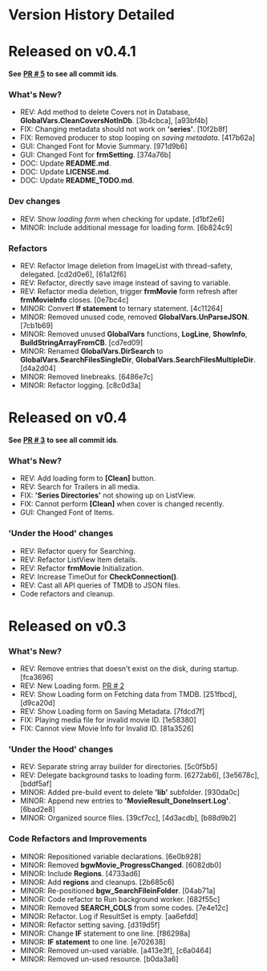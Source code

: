 # Version History Detailed

# Released on v0.4.1
**See** [**PR # 5**](https://github.com/JerloPH/HomeCinema/pull/5) **to see all commit ids**. <br>

### What's New?
- REV: Add method to delete Covers not in Database, **GlobalVars.CleanCoversNotInDb**. [3b4cbca], [a93bf4b]
- FIX: Changing metadata should not work on **'series'**. [10f2b8f]
- FIX: Removed producer to stop looping on *saving metadata*. [417b62a]
- GUI: Changed Font for Movie Summary. [971d9b6]
- GUI: Changed Font for **frmSetting**. [374a76b]
- DOC: Update **README.md**.
- DOC: Update **LICENSE.md**.
- DOC: Update **README_TODO.md**.

### Dev changes
- REV: Show *loading form* when checking for update. [d1bf2e6]
- MINOR: Include additional message for loading form. [6b824c9]

### Refactors
- REV: Refactor Image deletion from ImageList with thread-safety, delegated. [cd2d0e6], [61a12f6]
- REV: Refactor, directly save image instead of saving to variable.
- REV: Refactor media deletion, trigger **frmMovie** form refresh after **frmMovieInfo** closes. [0e7bc4c]
- MINOR: Convert **If statement** to ternary statement. [4c11264]
- MINOR: Removed unused code, removed **GlobalVars.UnParseJSON**. [7cb1b69]
- MINOR: Removed unused **GlobalVars** functions, **LogLine**, **ShowInfo**, **BuildStringArrayFromCB**. [cd7ed09]
- MINOR: Renamed **GlobalVars.DirSearch** to **GlobalVars.SearchFilesSingleDir**, **GlobalVars.SearchFilesMultipleDir**. [d4a2d04]
- MINOR: Removed linebreaks. [6486e7c]
- MINOR: Refactor logging. [c8c0d3a]

# Released on v0.4
**See** [**PR # 3**](https://github.com/JerloPH/HomeCinema/pull/3) **to see all commit ids**. <br>

### What's New?
- REV: Add loading form to **[Clean]** button.
- REV: Search for Trailers in all media.
- FIX: **'Series Directories'** not showing up on ListView.
- FIX: Cannot perform **[Clean]** when cover is changed recently.
- GUI: Changed Font of Items.

### 'Under the Hood' changes
- REV: Refactor query for Searching.
- REV: Refactor ListView Item details.
- REV: Refactor **frmMovie** Initialization.
- REV: Increase TimeOut for **CheckConnection()**.
- REV: Cast all API queries of TMDB to JSON files.
- Code refactors and cleanup.

# Released on v0.3
### What's New?
- REV: Remove entries that doesn't exist on the disk, during startup. [fca3696]
- REV: New Loading form. [PR # 2](https://github.com/JerloPH/HomeCinema/pull/2)
- REV: Show Loading form on Fetching data from TMDB. [251fbcd], [d9ca20d]
- REV: Show Loading form on Saving Metadata. [7fdcd7f]
- FIX: Playing media file for invalid movie ID. [1e58380]
- FIX: Cannot view Movie Info for Invalid ID. [81a3526]

### 'Under the Hood' changes
- REV: Separate string array builder for directories. [5c0f5b5]
- REV: Delegate background tasks to loading form. [6272ab6], [3e5678c], [bddf5af]
- MINOR: Added pre-build event to delete **'lib'** subfolder. [930da0c]
- MINOR: Append new entries to **'MovieResult_DoneInsert.Log'**. [6bad2e8]
- MINOR: Organized source files. [39cf7cc], [4d3acdb], [b88d9b2]

### Code Refactors and Improvements
- MINOR: Repositioned variable declarations. [6e0b928]
- MINOR: Removed **bgwMovie_ProgressChanged**. [6082db0]
- MINOR: Include **Regions**. [4733ad6]
- MINOR: Add **regions** and cleanups. [2b685c6]
- MINOR: Re-positioned **bgw_SearchFileinFolder**. [04ab71a]
- MINOR: Code refactor to Run background worker. [682f55c]
- MINOR: Removed **SEARCH_COLS** from some codes. [7e4e12c]
- MINOR: Refactor. Log if ResultSet is empty. [aa6efdd]
- MINOR: Refactor setting saving. [d319d5f]
- MINOR: Change **IF** statement to one line. [f86298a]
- MINOR: **IF statement** to one line. [e702638]
- MINOR: Removed un-used variable. [a413e3f], [c6a0464]
- MINOR: Removed un-used resource. [b0da3a6]